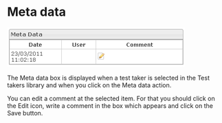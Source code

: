 <!--
author:
    - 'Jérôme Bogaerts'
created_at: '2012-04-12 18:14:14'
updated_at: '2013-03-13 13:43:05'
tags:
    - 'Manage Test Takers'
-->

Meta data
=========

![](../resources/testtakers-metadata.png)

The Meta data box is displayed when a test taker is selected in the Test takers library and when you click on the Meta data action.

You can edit a comment at the selected item. For that you should click on the Edit icon, write a comment in the box which appears and click on the Save button.


